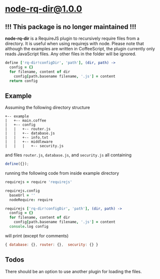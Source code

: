 # node-rq-dir@1.0.0
## !!! This package is no longer maintained !!!
**node-rq-dir** is a RequireJS plugin to recursively require files from a directory.
It is useful when using requirejs with node. Please note that although the examples are written in CoffeeScript,
the plugin currently only reads JavaScript files. Any other files in the folder will be ignored.

```coffeescript
define ['rq-dir!configDir', 'path'], (dir, path) ->
  config = {}
  for filename, content of dir
    config[path.basename filename, '.js'] = content
  return config
```

## Example

Assuming the following directory structure 

```
+-- example
|   +-- main.coffee
|   +-- config
|   |   +-- router.js
|   |   +-- database.js
|   |   +-- info.txt
|   |   +-- middleware
|   |   |   +-- security.js
```

and files `router.js`, `database.js`, and `security.js` all containing
```javascript
define({});
```

running the following code from inside example directory

```coffeescript
requirejs = require 'requirejs'

requirejs.config
  baseUrl = ''
  nodeRequire: require

requirejs ['rq-dir!configDir', 'path'], (dir, path) ->
  config = {}
  for filename, content of dir
    config[path.basename filename, '.js'] = content
  console.log config
```

will print (except for comments)

```javascript
{ database: {}, router: {},  security: {} }
```

## Todos

There should be an option to use another plugin for loading the files.
